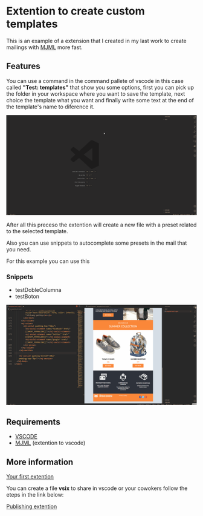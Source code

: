 # Extention to create custom templates
This is an example of a extension that I created in my last work to create mailings with [MJML](https://mjml.io/) more fast.

## Features
You can use a command in the command pallete of vscode in this case called **"Test: templates"** that show you some options, first you can pick up the folder in your workspace where you want to save the template, next choice the template what you want and finally write some text at the end of the template's name to diference it. 

![command](https://raw.githubusercontent.com/andresleonardobg/templates-vscode/main/assets/extension-command.gif)

After all this preceso the extention will create a new file with a preset related to the selected template.

Also you can use snippets to autocomplete some presets in the mail that you need.

For this example you can use this 

### Snippets
- testDobleColumna
- testBoton

![command](https://raw.githubusercontent.com/andresleonardobg/templates-vscode/main/assets/extension-snippets.gif)



## Requirements
- [VSCODE](https://code.visualstudio.com/)
- [MJML](https://marketplace.visualstudio.com/items?itemName=mjmlio.vscode-mjml) (extention to vscode)

## More information

[Your first extention](https://code.visualstudio.com/api/get-started/your-first-extension)

You can create a file **vsix** to share in vscode or your cowokers follow the eteps in the link below:

[Publishing extention](https://code.visualstudio.com/api/working-with-extensions/publishing-extension)